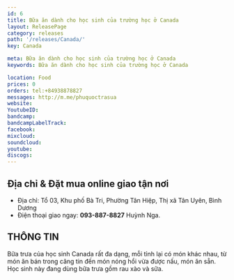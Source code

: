 ```yaml
---
id: 6
title: Bữa ăn dành cho học sinh của trường học ở Canada 
layout: ReleasePage
category: releases
path: '/releases/Canada/'
key: Canada

meta: Bữa ăn dành cho học sinh của trường học ở Canada 
keywords: Bữa ăn dành cho học sinh của trường học ở Canada 

location: Food
prices: 0
orders: tel:+84938878827
messages: http://m.me/phuquoctrasua
website: 
YoutubeID: 
bandcamp: 
bandcampLabelTrack: 
facebook: 
mixcloud: 
soundcloud: 
youtube: 
discogs: 
---
```


## Địa chỉ & Đặt mua online giao tận nơi

- Địa chỉ: Tổ 03, Khu phố Bà Tri, Phường Tân Hiệp, Thị xã Tân Uyên, Bình Dương
- Điện thoại giao ngay: **093-887-8827** Huỳnh Nga.


## THÔNG TIN

Bữa trưa của học sinh Canada rất đa dạng, mỗi tỉnh lại có món khác nhau, từ món ăn bán trong căng tin đến món nóng hổi vừa được nấu, món ăn sẵn. Học sinh này đang dùng bữa trưa gồm rau xào và sữa.





